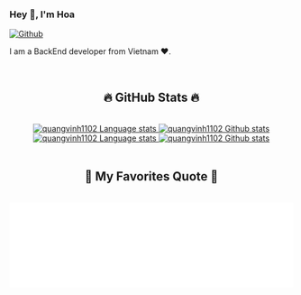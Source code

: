 
### Hey 👋, I'm Hoa

[![Github](https://img.shields.io/github/followers/quangvinh1102?label=Follow&style=social)](https://github.com/quangvinh1102)

I am a BackEnd developer from Vietnam ❤️.

<br>

<h2 align="center">🔥 GitHub Stats 🔥</h2>
<!-- https://github.com/anuraghazra/github-readme-stats -->

<br>
<!-- Light Mode -->
<div align="center"> 
<a href="https://github.com/anuraghazra/github-readme-stats#gh-light-mode-only">
<img height=200 src="https://github-readme-stats-git-master-rstaa-rickstaa.vercel.app/api/top-langs/?username=quangvinh1102&layout=compact&langs_count=10&hide_border=1&role=OWNER,COLLABORATOR#gh-light-mode-only" alt="quangvinh1102 Language stats" />
</a>
<a href="https://github.com/anuraghazra/github-readme-stats#gh-light-mode-only">
<img height=200 src="https://github-readme-stats-git-master-rstaa-rickstaa.vercel.app/api?username=quangvinh1102&show_icons=true&hide_rank=true&count_private=true&line_height=28&hide_border=1&include_all_commits=true&card_width=450&role=OWNER,COLLABORATOR&exclude_repo=github-readme-stats#gh-light-mode-only" alt="quangvinh1102 Github stats" />
</a>
</div>

<!-- Dark Mode -->
<div align="center"> 
<a href="https://github.com/anuraghazra/github-readme-stats#gh-dark-mode-only">
<img height=200 src="https://github-readme-stats-git-master-rstaa-rickstaa.vercel.app/api/top-langs/?username=quangvinh1102&layout=compact&langs_count=10&hide_border=1&role=OWNER,COLLABORATOR&theme=dark&bg_color=000000#gh-dark-mode-only" alt="quangvinh1102 Language stats" />
</a>
<a href="https://github.com/anuraghazra/github-readme-stats#gh-dark-mode-only">
<img height=200 src="https://github-readme-stats-git-master-rstaa-rickstaa.vercel.app/api?username=quangvinh1102&show_icons=true&hide_rank=true&count_private=true&line_height=28&hide_border=1&include_all_commits=true&card_width=450&role=OWNER,COLLABORATOR&exclude_repo=github-readme-stats&theme=dark&bg_color=000000#gh-dark-mode-only" alt="quangvinh1102 Github stats" />
</a>
</div>

<br>

<h2 align="center">📑 My Favorites Quote 📑</h2>

<br>
<a href="#" target="_blank">
  <img src="svg/quotes.svg" width="846" height="150"  />
</a>



